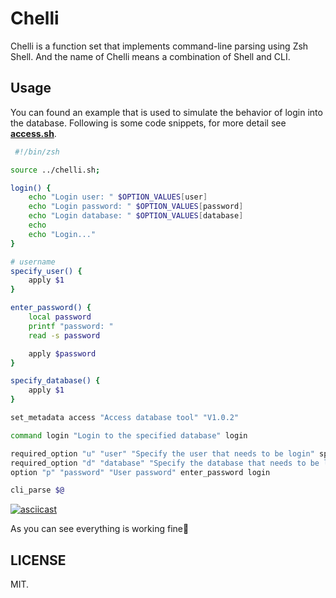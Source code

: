 # Chelli

Chelli is a function set that implements command-line parsing using Zsh Shell. And the name of Chelli means a combination of Shell and CLI.

## Usage
You can found an example that is used to simulate the behavior of login into the database. Following is some code snippets, for more detail see **[access.sh](https://github.com/youncccat/chelli/blob/main/examples/access.sh)**.

```zsh
 #!/bin/zsh

source ../chelli.sh;

login() {
    echo "Login user: " $OPTION_VALUES[user]
    echo "Login password: " $OPTION_VALUES[password]
    echo "Login database: " $OPTION_VALUES[database]
    echo
    echo "Login..."
}

# username
specify_user() {
    apply $1
}

enter_password() {
    local password
    printf "password: "
    read -s password

    apply $password
}

specify_database() {
    apply $1
}

set_metadata access "Access database tool" "V1.0.2"

command login "Login to the specified database" login

required_option "u" "user" "Specify the user that needs to be login" specify_user login
required_option "d" "database" "Specify the database that needs to be login" specify_database login
option "p" "password" "User password" enter_password login

cli_parse $@
```

[![asciicast](https://asciinema.org/a/389532.svg)](https://asciinema.org/a/389532)

As you can see everything is working fine🎉

## LICENSE
MIT.
